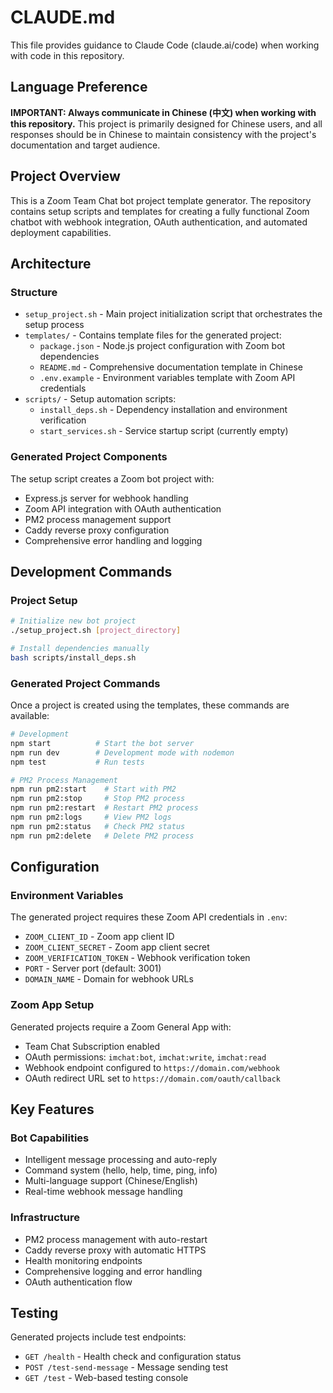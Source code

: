 # CLAUDE.md

This file provides guidance to Claude Code (claude.ai/code) when working with code in this repository.

## Language Preference

**IMPORTANT: Always communicate in Chinese (中文) when working with this repository.** This project is primarily designed for Chinese users, and all responses should be in Chinese to maintain consistency with the project's documentation and target audience.

## Project Overview

This is a Zoom Team Chat bot project template generator. The repository contains setup scripts and templates for creating a fully functional Zoom chatbot with webhook integration, OAuth authentication, and automated deployment capabilities.

## Architecture

### Structure
- `setup_project.sh` - Main project initialization script that orchestrates the setup process
- `templates/` - Contains template files for the generated project:
  - `package.json` - Node.js project configuration with Zoom bot dependencies
  - `README.md` - Comprehensive documentation template in Chinese
  - `.env.example` - Environment variables template with Zoom API credentials
- `scripts/` - Setup automation scripts:
  - `install_deps.sh` - Dependency installation and environment verification
  - `start_services.sh` - Service startup script (currently empty)

### Generated Project Components
The setup script creates a Zoom bot project with:
- Express.js server for webhook handling
- Zoom API integration with OAuth authentication
- PM2 process management support
- Caddy reverse proxy configuration
- Comprehensive error handling and logging

## Development Commands

### Project Setup
```bash
# Initialize new bot project
./setup_project.sh [project_directory]

# Install dependencies manually
bash scripts/install_deps.sh
```

### Generated Project Commands
Once a project is created using the templates, these commands are available:

```bash
# Development
npm start          # Start the bot server
npm run dev        # Development mode with nodemon
npm test           # Run tests

# PM2 Process Management
npm run pm2:start    # Start with PM2
npm run pm2:stop     # Stop PM2 process
npm run pm2:restart  # Restart PM2 process
npm run pm2:logs     # View PM2 logs
npm run pm2:status   # Check PM2 status
npm run pm2:delete   # Delete PM2 process
```

## Configuration

### Environment Variables
The generated project requires these Zoom API credentials in `.env`:
- `ZOOM_CLIENT_ID` - Zoom app client ID
- `ZOOM_CLIENT_SECRET` - Zoom app client secret
- `ZOOM_VERIFICATION_TOKEN` - Webhook verification token
- `PORT` - Server port (default: 3001)
- `DOMAIN_NAME` - Domain for webhook URLs

### Zoom App Setup
Generated projects require a Zoom General App with:
- Team Chat Subscription enabled
- OAuth permissions: `imchat:bot`, `imchat:write`, `imchat:read`
- Webhook endpoint configured to `https://domain.com/webhook`
- OAuth redirect URL set to `https://domain.com/oauth/callback`

## Key Features

### Bot Capabilities
- Intelligent message processing and auto-reply
- Command system (hello, help, time, ping, info)
- Multi-language support (Chinese/English)
- Real-time webhook message handling

### Infrastructure
- PM2 process management with auto-restart
- Caddy reverse proxy with automatic HTTPS
- Health monitoring endpoints
- Comprehensive logging and error handling
- OAuth authentication flow

## Testing

Generated projects include test endpoints:
- `GET /health` - Health check and configuration status
- `POST /test-send-message` - Message sending test
- `GET /test` - Web-based testing console